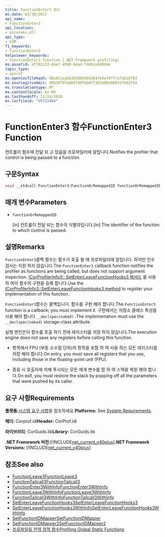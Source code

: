 ```yaml
---
title: FunctionEnter3 함수
ms.date: 03/30/2017
api_name:
- FunctionEnter3
api_location:
- mscorwks.dll
api_type:
- COM
f1_keywords:
- FunctionEnter3
helpviewer_keywords:
- FunctionEnter3 function [.NET Framework profiling]
ms.assetid: ef782c53-dae7-4990-b4ad-fddb1e690d4e
topic_type:
- apiref
ms.openlocfilehash: 98a821eabb393d8b5042647e6ef6ffce7ab10783
ms.sourcegitcommit: d8020797a6657d0fbbdff362b80300815f682f94
ms.translationtype: MT
ms.contentlocale: ko-KR
ms.lasthandoff: 11/24/2020
ms.locfileid: "95722884"
---
```

# <a name="functionenter3-function"></a><span data-ttu-id="41ce0-102">FunctionEnter3 함수</span><span class="sxs-lookup"><span data-stu-id="41ce0-102">FunctionEnter3 Function</span></span>

<span data-ttu-id="41ce0-103">컨트롤이 함수에 전달 되 고 있음을 프로파일러에 알립니다.</span><span class="sxs-lookup"><span data-stu-id="41ce0-103">Notifies the profiler that control is being passed to a function.</span></span>  
  
## <a name="syntax"></a><span data-ttu-id="41ce0-104">구문</span><span class="sxs-lookup"><span data-stu-id="41ce0-104">Syntax</span></span>  
  
```cpp  
void __stdcall FunctionEnter3(FunctionOrRemappedID functionOrRemappedID);  
```  
  
## <a name="parameters"></a><span data-ttu-id="41ce0-105">매개 변수</span><span class="sxs-lookup"><span data-stu-id="41ce0-105">Parameters</span></span>

- `functionOrRemappedID`

  <span data-ttu-id="41ce0-106">\[in] 컨트롤이 전달 되는 함수의 식별자입니다.</span><span class="sxs-lookup"><span data-stu-id="41ce0-106">\[in] The identifier of the function to which control is passed.</span></span>

## <a name="remarks"></a><span data-ttu-id="41ce0-107">설명</span><span class="sxs-lookup"><span data-stu-id="41ce0-107">Remarks</span></span>  

 <span data-ttu-id="41ce0-108">`FunctionEnter3`콜백 함수는 함수가 호출 될 때 프로파일러에 알립니다. 하지만 인수 검사는 지원 하지 않습니다.</span><span class="sxs-lookup"><span data-stu-id="41ce0-108">The `FunctionEnter3` callback function notifies the profiler as functions are being called, but does not support argument inspection.</span></span> <span data-ttu-id="41ce0-109">[ICorProfilerInfo3:: SetEnterLeaveFunctionHooks3 메서드](icorprofilerinfo3-setenterleavefunctionhooks3-method.md) 를 사용 하 여이 함수의 구현을 등록 합니다.</span><span class="sxs-lookup"><span data-stu-id="41ce0-109">Use the [ICorProfilerInfo3::SetEnterLeaveFunctionHooks3 method](icorprofilerinfo3-setenterleavefunctionhooks3-method.md) to register your implementation of this function.</span></span>  
  
 <span data-ttu-id="41ce0-110">`FunctionEnter3`함수는 콜백입니다. 함수를 구현 해야 합니다.</span><span class="sxs-lookup"><span data-stu-id="41ce0-110">The `FunctionEnter3` function is a callback; you must implement it.</span></span> <span data-ttu-id="41ce0-111">구현에서는 저장소 클래스 특성을 사용 해야 합니다 `__declspec(naked)` .</span><span class="sxs-lookup"><span data-stu-id="41ce0-111">The implementation must use the `__declspec(naked)` storage-class attribute.</span></span>  
  
 <span data-ttu-id="41ce0-112">실행 엔진은이 함수를 호출 하기 전에 레지스터를 저장 하지 않습니다.</span><span class="sxs-lookup"><span data-stu-id="41ce0-112">The execution engine does not save any registers before calling this function.</span></span>  
  
- <span data-ttu-id="41ce0-113">항목에서 FPU (부동 소수점 단위)의 항목을 포함 하 여 사용 하는 모든 레지스터를 저장 해야 합니다.</span><span class="sxs-lookup"><span data-stu-id="41ce0-113">On entry, you must save all registers that you use, including those in the floating-point unit (FPU).</span></span>  
  
- <span data-ttu-id="41ce0-114">종료 시 호출자에 의해 푸시되는 모든 매개 변수를 팝 하 여 스택을 복원 해야 합니다.</span><span class="sxs-lookup"><span data-stu-id="41ce0-114">On exit, you must restore the stack by popping off all the parameters that were pushed by its caller.</span></span>  
  
## <a name="requirements"></a><span data-ttu-id="41ce0-115">요구 사항</span><span class="sxs-lookup"><span data-stu-id="41ce0-115">Requirements</span></span>  

 <span data-ttu-id="41ce0-116">**플랫폼:**[시스템 요구 사항](../../get-started/system-requirements.md)을 참조하세요.</span><span class="sxs-lookup"><span data-stu-id="41ce0-116">**Platforms:** See [System Requirements](../../get-started/system-requirements.md).</span></span>  
  
 <span data-ttu-id="41ce0-117">**헤더:** Corprof.idl</span><span class="sxs-lookup"><span data-stu-id="41ce0-117">**Header:** CorProf.idl</span></span>  
  
 <span data-ttu-id="41ce0-118">**라이브러리:** CorGuids.lib</span><span class="sxs-lookup"><span data-stu-id="41ce0-118">**Library:** CorGuids.lib</span></span>  
  
 <span data-ttu-id="41ce0-119">**.NET Framework 버전:**[!INCLUDE[net_current_v40plus](../../../../includes/net-current-v40plus-md.md)]</span><span class="sxs-lookup"><span data-stu-id="41ce0-119">**.NET Framework Versions:** [!INCLUDE[net_current_v40plus](../../../../includes/net-current-v40plus-md.md)]</span></span>  
  
## <a name="see-also"></a><span data-ttu-id="41ce0-120">참조</span><span class="sxs-lookup"><span data-stu-id="41ce0-120">See also</span></span>

- [<span data-ttu-id="41ce0-121">FunctionLeave3</span><span class="sxs-lookup"><span data-stu-id="41ce0-121">FunctionLeave3</span></span>](functionleave3-function.md)
- [<span data-ttu-id="41ce0-122">FunctionTailcall3</span><span class="sxs-lookup"><span data-stu-id="41ce0-122">FunctionTailcall3</span></span>](functiontailcall3-function.md)
- [<span data-ttu-id="41ce0-123">FunctionEnter3WithInfo</span><span class="sxs-lookup"><span data-stu-id="41ce0-123">FunctionEnter3WithInfo</span></span>](functionenter3withinfo-function.md)
- [<span data-ttu-id="41ce0-124">FunctionLeave3WithInfo</span><span class="sxs-lookup"><span data-stu-id="41ce0-124">FunctionLeave3WithInfo</span></span>](functionleave3withinfo-function.md)
- [<span data-ttu-id="41ce0-125">FunctionTailcall3WithInfo</span><span class="sxs-lookup"><span data-stu-id="41ce0-125">FunctionTailcall3WithInfo</span></span>](functiontailcall3withinfo-function.md)
- [<span data-ttu-id="41ce0-126">SetEnterLeaveFunctionHooks3</span><span class="sxs-lookup"><span data-stu-id="41ce0-126">SetEnterLeaveFunctionHooks3</span></span>](icorprofilerinfo3-setenterleavefunctionhooks3-method.md)
- [<span data-ttu-id="41ce0-127">SetEnterLeaveFunctionHooks3WithInfo</span><span class="sxs-lookup"><span data-stu-id="41ce0-127">SetEnterLeaveFunctionHooks3WithInfo</span></span>](icorprofilerinfo3-setenterleavefunctionhooks3withinfo-method.md)
- [<span data-ttu-id="41ce0-128">SetFunctionIDMapper</span><span class="sxs-lookup"><span data-stu-id="41ce0-128">SetFunctionIDMapper</span></span>](icorprofilerinfo-setfunctionidmapper-method.md)
- [<span data-ttu-id="41ce0-129">SetFunctionIDMapper2</span><span class="sxs-lookup"><span data-stu-id="41ce0-129">SetFunctionIDMapper2</span></span>](icorprofilerinfo3-setfunctionidmapper2-method.md)
- [<span data-ttu-id="41ce0-130">프로파일링 전역 정적 함수</span><span class="sxs-lookup"><span data-stu-id="41ce0-130">Profiling Global Static Functions</span></span>](profiling-global-static-functions.md)
